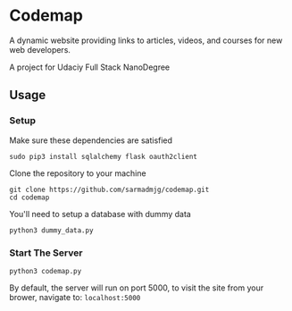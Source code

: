 # Codemap
A dynamic website providing links to articles, videos, and courses for new web developers.

A project for Udaciy Full Stack NanoDegree

## Usage
### Setup
Make sure these dependencies are satisfied
```
sudo pip3 install sqlalchemy flask oauth2client
```
Clone the repository to your machine
```
git clone https://github.com/sarmadmjg/codemap.git
cd codemap
```
You'll need to setup a database with dummy data
```
python3 dummy_data.py
```
### Start The Server
```
python3 codemap.py
```
By default, the server will run on port 5000, to visit the site from your brower, navigate to: `localhost:5000`
